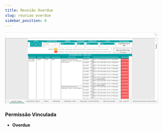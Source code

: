 ```yaml
---
title: Reunião Overdue
slug: reuniao overdue
sidebar_position: 8
---
```


![Alt text](image.png)





### Permissão Vinculada

- **Overdue**